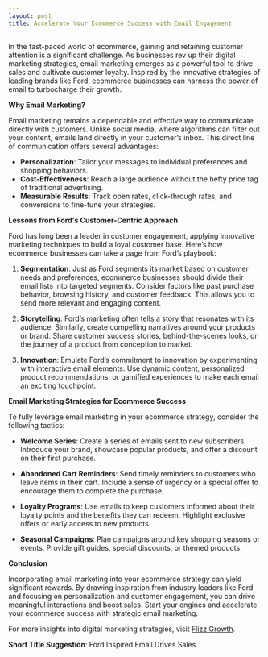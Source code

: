 ```yaml
---
layout: post
title: Accelerate Your Ecommerce Success with Email Engagement
---
```



In the fast-paced world of ecommerce, gaining and retaining customer attention is a significant challenge. As businesses rev up their digital marketing strategies, email marketing emerges as a powerful tool to drive sales and cultivate customer loyalty. Inspired by the innovative strategies of leading brands like Ford, ecommerce businesses can harness the power of email to turbocharge their growth.

**Why Email Marketing?**

Email marketing remains a dependable and effective way to communicate directly with customers. Unlike social media, where algorithms can filter out your content, emails land directly in your customer’s inbox. This direct line of communication offers several advantages:

- **Personalization**: Tailor your messages to individual preferences and shopping behaviors.
- **Cost-Effectiveness**: Reach a large audience without the hefty price tag of traditional advertising.
- **Measurable Results**: Track open rates, click-through rates, and conversions to fine-tune your strategies.

**Lessons from Ford's Customer-Centric Approach**

Ford has long been a leader in customer engagement, applying innovative marketing techniques to build a loyal customer base. Here’s how ecommerce businesses can take a page from Ford’s playbook:

1. **Segmentation**: Just as Ford segments its market based on customer needs and preferences, ecommerce businesses should divide their email lists into targeted segments. Consider factors like past purchase behavior, browsing history, and customer feedback. This allows you to send more relevant and engaging content.

2. **Storytelling**: Ford’s marketing often tells a story that resonates with its audience. Similarly, create compelling narratives around your products or brand. Share customer success stories, behind-the-scenes looks, or the journey of a product from conception to market.

3. **Innovation**: Emulate Ford’s commitment to innovation by experimenting with interactive email elements. Use dynamic content, personalized product recommendations, or gamified experiences to make each email an exciting touchpoint.

**Email Marketing Strategies for Ecommerce Success**

To fully leverage email marketing in your ecommerce strategy, consider the following tactics:

- **Welcome Series**: Create a series of emails sent to new subscribers. Introduce your brand, showcase popular products, and offer a discount on their first purchase.

- **Abandoned Cart Reminders**: Send timely reminders to customers who leave items in their cart. Include a sense of urgency or a special offer to encourage them to complete the purchase.

- **Loyalty Programs**: Use emails to keep customers informed about their loyalty points and the benefits they can redeem. Highlight exclusive offers or early access to new products.

- **Seasonal Campaigns**: Plan campaigns around key shopping seasons or events. Provide gift guides, special discounts, or themed products.

**Conclusion**

Incorporating email marketing into your ecommerce strategy can yield significant rewards. By drawing inspiration from industry leaders like Ford and focusing on personalization and customer engagement, you can drive meaningful interactions and boost sales. Start your engines and accelerate your ecommerce success with strategic email marketing.

For more insights into digital marketing strategies, visit [Flizz Growth](https://flizzgrowth.com).

**Short Title Suggestion**: Ford Inspired Email Drives Sales